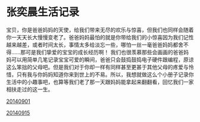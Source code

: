 # 张奕晨生活记录

宝贝，你是爸爸妈妈的天使，给我们带来无尽的欢乐与惊喜，但我们也同样会随着你一天天长大慢慢变老了。爸爸妈妈最怕的就是你带给我们的小惊喜因为我们记性越来越差，或者时间太长，事情太多给淡忘一些，哪怕一丝一毫爸爸妈妈都舍不得……那可是我们挚爱的宝宝的成长经历啊！
我们也很羡慕那些会画画的爸爸妈妈可以用简单几笔记录宝宝可爱的瞬间，爸爸只会鼓捣鼓捣电子硬件跟编程，原谅这么笨拙的父母吧。但是我们对于你却一样有同样甚至更甚于其他父母的疼爱与怜惜，只有我与你妈妈知道你来到世上的不易。所以，我想就做这么个小册子记录你生活中的小趣事吧，也算等我们老了那一天跟妈妈能拿起来翻翻看，回忆我们一家相扶走过的这一生。

[20140901](20140901.md)

[20140915](20140915.md)